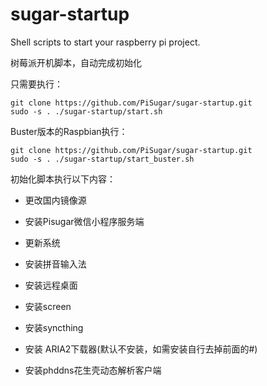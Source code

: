 # sugar-startup
Shell scripts to start your raspberry pi project. 

树莓派开机脚本，自动完成初始化

只需要执行：
```
git clone https://github.com/PiSugar/sugar-startup.git
sudo -s . ./sugar-startup/start.sh
```

Buster版本的Raspbian执行：
```
git clone https://github.com/PiSugar/sugar-startup.git
sudo -s . ./sugar-startup/start_buster.sh
```

初始化脚本执行以下内容：


* 更改国内镜像源

* 安装Pisugar微信小程序服务端

* 更新系统

* 安装拼音输入法

* 安装远程桌面

* 安装screen

* 安装syncthing

* 安装 ARIA2下载器(默认不安装，如需安装自行去掉前面的#)

* 安装phddns花生壳动态解析客户端
